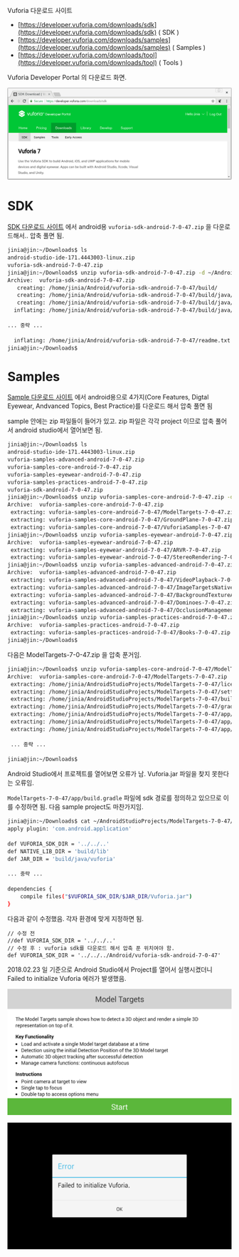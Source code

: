 Vuforia 다운로드 사이트
 - [https://developer.vuforia.com/downloads/sdk](https://developer.vuforia.com/downloads/sdk)  ( SDK )
 - [https://developer.vuforia.com/downloads/samples](https://developer.vuforia.com/downloads/samples) ( Samples )
 - [https://developer.vuforia.com/downloads/tool](https://developer.vuforia.com/downloads/tool) ( Tools )

Vuforia Developer Portal 의 다운로드 화면. 

![Image](../images/vuforia_download.png)

# SDK

[SDK 다운로드 사이트](https://developer.vuforia.com/downloads/sdk) 에서 
android용 ```vuforia-sdk-android-7-0-47.zip``` 을 다운로드해서.. 압축 풀면 됨. 

```bash
jinia@jin:~/Downloads$ ls
android-studio-ide-171.4443003-linux.zip  
vuforia-sdk-android-7-0-47.zip
jinia@jin:~/Downloads$ unzip vuforia-sdk-android-7-0-47.zip -d ~/Android/vuforia-sdk-android-7-0-47/
Archive:  vuforia-sdk-android-7-0-47.zip
   creating: /home/jinia/Android/vuforia-sdk-android-7-0-47/build/
   creating: /home/jinia/Android/vuforia-sdk-android-7-0-47/build/java/
   creating: /home/jinia/Android/vuforia-sdk-android-7-0-47/build/java/vuforia/
  inflating: /home/jinia/Android/vuforia-sdk-android-7-0-47/build/java/vuforia/Vuforia.jar  

... 중략 ...  

  inflating: /home/jinia/Android/vuforia-sdk-android-7-0-47/readme.txt  
jinia@jin:~/Downloads$ 
```

# Samples

[Sample 다운로드 사이트](https://developer.vuforia.com/downloads/samples) 에서 
android용으로 4가지(Core Features, Digtal Eyewear, Andvanced Topics, Best Practice)를 다운로드 해서 압축 풀면 됨

sample 안에는 zip 파일들이 들어가 있고. zip 파일은 각각 project 이므로 
압축 풀어서 android studio에서 열어보면 됨. 

```bash
jinia@jin:~/Downloads$ ls
android-studio-ide-171.4443003-linux.zip  
vuforia-samples-advanced-android-7-0-47.zip
vuforia-samples-core-android-7-0-47.zip
vuforia-samples-eyewear-android-7-0-47.zip
vuforia-samples-practices-android-7-0-47.zip
vuforia-sdk-android-7-0-47.zip
jinia@jin:~/Downloads$ unzip vuforia-samples-core-android-7-0-47.zip -d vuforia-samples-core-android-7-0-47/
Archive:  vuforia-samples-core-android-7-0-47.zip
 extracting: vuforia-samples-core-android-7-0-47/ModelTargets-7-0-47.zip  
 extracting: vuforia-samples-core-android-7-0-47/GroundPlane-7-0-47.zip  
 extracting: vuforia-samples-core-android-7-0-47/VuforiaSamples-7-0-47.zip  
jinia@jin:~/Downloads$ unzip vuforia-samples-eyewear-android-7-0-47.zip -d vuforia-samples-eyewear-android-7-0-47
Archive:  vuforia-samples-eyewear-android-7-0-47.zip
 extracting: vuforia-samples-eyewear-android-7-0-47/ARVR-7-0-47.zip  
 extracting: vuforia-samples-eyewear-android-7-0-47/StereoRendering-7-0-47.zip  
jinia@jin:~/Downloads$ unzip vuforia-samples-advanced-android-7-0-47.zip -d vuforia-samples-advanced-android-7-0-47
Archive:  vuforia-samples-advanced-android-7-0-47.zip
 extracting: vuforia-samples-advanced-android-7-0-47/VideoPlayback-7-0-47.zip  
 extracting: vuforia-samples-advanced-android-7-0-47/ImageTargetsNative-7-0-47.zip  
 extracting: vuforia-samples-advanced-android-7-0-47/BackgroundTextureAccess-7-0-47.zip  
 extracting: vuforia-samples-advanced-android-7-0-47/Dominoes-7-0-47.zip  
 extracting: vuforia-samples-advanced-android-7-0-47/OcclusionManagement-7-0-47.zip  
jinia@jin:~/Downloads$ unzip vuforia-samples-practices-android-7-0-47.zip -d vuforia-samples-practices-android-7-0-47
Archive:  vuforia-samples-practices-android-7-0-47.zip
 extracting: vuforia-samples-practices-android-7-0-47/Books-7-0-47.zip  
jinia@jin:~/Downloads$ 
```

다음은 ModelTargets-7-0-47.zip 을 압축 푼거임. 

```bash
jinia@jin:~/Downloads$ unzip vuforia-samples-core-android-7-0-47/ModelTargets-7-0-47.zip -d ~/AndroidStudioProjects/ModelTargets-7-0-47/
Archive:  vuforia-samples-core-android-7-0-47/ModelTargets-7-0-47.zip
 extracting: /home/jinia/AndroidStudioProjects/ModelTargets-7-0-47/license.txt  
 extracting: /home/jinia/AndroidStudioProjects/ModelTargets-7-0-47/settings.gradle  
 extracting: /home/jinia/AndroidStudioProjects/ModelTargets-7-0-47/build.gradle  
 extracting: /home/jinia/AndroidStudioProjects/ModelTargets-7-0-47/gradle.properties  
 extracting: /home/jinia/AndroidStudioProjects/ModelTargets-7-0-47/app/build.gradle  
 extracting: /home/jinia/AndroidStudioProjects/ModelTargets-7-0-47/app/proguard-rules.pro  
 extracting: /home/jinia/AndroidStudioProjects/ModelTargets-7-0-47/app/src/main/AndroidManifest.xml  

 ... 중략 ...
 
jinia@jin:~/Downloads$ 
```

Android Studio에서 프로젝트를 열어보면 오류가 남. 
Vuforia.jar 파일을 찾지 못한다는 오류임. 

```ModelTargets-7-0-47/app/build.gradle``` 파일에 sdk 경로를 정의하고 있으므로 이를 수정하면 됨. 
다음 sample project도 마찬가지임. 

```bash
jinia@jin:~/Downloads$ cat ~/AndroidStudioProjects/ModelTargets-7-0-47/app/build.gradle 
apply plugin: 'com.android.application'

def VUFORIA_SDK_DIR = '../../..'
def NATIVE_LIB_DIR = 'build/lib'
def JAR_DIR = 'build/java/vuforia'

... 중략 ...

dependencies {
    compile files("$VUFORIA_SDK_DIR/$JAR_DIR/Vuforia.jar")
}
```

다음과 같이 수정했음. 각자 환경에 맞게 지정하면 됨. 

```
// 수정 전
//def VUFORIA_SDK_DIR = '../../..'
// 수정 후 : vuforia sdk를 다운로드 해서 압축 푼 위치여야 함. 
def VUFORIA_SDK_DIR = '../../../Android/vuforia-sdk-android-7-0-47'
```



2018.02.23 일 기준으로 
Android Studio에서 Project를 열어서 실행시켰더니 Failed to initialize Vuforia 에러가 발생했음. 

![Image](../images/sample_ModelTargets_home.png)

![Image](../images/sample_ModelTargets_error.png)
